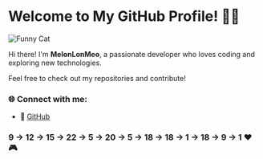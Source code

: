 # Welcome to My GitHub Profile! 🍉🐱

![Funny Cat](https://github.com/melonlonmeo.png)

Hi there! I'm **MelonLonMeo**, a passionate developer who loves coding and exploring new technologies.

Feel free to check out my repositories and contribute!

### 🌐 Connect with me:
- 🐙 [GitHub](https://github.com/melonlonmeo)
### 9 →  12 →  15 →  22 →  5 →  20 →  5 →  18 →  18 →  1 →  18 →  9 →  1 ❤️🎮
